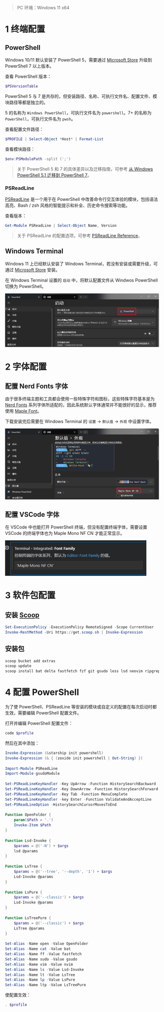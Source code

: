 >    PC 环境：Windows 11 x64

# 1 终端配置

## PowerShell

Windows 10/11 默认安装了 PowerShell 5，需要通过 [Microsoft Store](https://www.microsoft.com/store/productid/9MZ1SNWT0N5D) 升级到 PowerShell 7 以上版本。

查看 PowerShell 版本：

```powershell
$PSVersionTable
```

PowerShell 5 与 7 是共存的，但安装路径、名称、可执行文件名、配置文件、模块路径等都是独立的。

5 的名称为 `Windows PowerShell`，可执行文件名为 `powershell`。7+ 的名称为 `PowerShell`，可执行文件名为 `pwsh`。 

查看配置文件路径：

```powershell
$PROFILE | Select-Object *Host* | Format-List
```
查看模块路径：

```powershell
$env:PSModulePath -split (';')
```

>   关于 PowerShell 5 和 7 的具体差异以及迁移指南，可参考 [从 Windows PowerShell 5.1 迁移到 PowerShell 7](https://learn.microsoft.com/zh-cn/powershell/scripting/whats-new/migrating-from-windows-powershell-51-to-powershell-7?view=powershell-7.3)。

### PSReadLine

[PSReadLine](https://github.com/PowerShell/PSReadLine) 是一个用于在 PowerShell 中改善命令行交互体验的模块，包括语法高亮、Bash / zsh 风格的智能提示和补全、历史命令搜索等功能。

查看版本：

```powershell
Get-Module PSReadLine | Select-Object Name, Version
```

>   关于 PSReadLine 的配置选项，可参考 [PSReadLine Reference](https://learn.microsoft.com/en-us/powershell/module/psreadline/?view=powershell-7.3)。

## Windows Terminal

Windows 11 上已经默认安装了 Windows Terminal，若没有安装或需要升级，可通过 [Microsoft Store](https://www.microsoft.com/en-us/p/windows-terminal/9n0dx20hk701) 安装。

在 Windows Terminal 设置的 `启动` 中，将默认配置文件从 Windwos PowerShell 切换为 PowerShell。

![设置 PowerShell 为默认配置](https://raw.githubusercontent.com/genskyff/image-hosting/main/images/202406011430220.png)

# 2 字体配置

## 配置 Nerd Fonts 字体

由于很多终端主题和工具都会使用一些特殊字符和图标，这些特殊字符基本是为 [Nerd Fonts](https://www.nerdfonts.com/) 系列字体所适配的，因此系统默认字体通常并不能很好的显示，推荐使用 [Maple Font](https://github.com/subframe7536/Maple-font/releases)。

下载安装完后需要在 Windows Terminal 的 `设置` → `默认值` → `外观` 中设置字体。

![设置终端字体](https://raw.githubusercontent.com/genskyff/image-hosting/main/images/202406011431708.png)

## 配置 VSCode 字体

在 VSCode 中也能打开 PowerShell 终端，但没有配置终端字体，需要设置 VSCode 的终端字体也为 Maple Mono NF CN 才能正常显示。

![设置 VSCode 终端字体](https://raw.githubusercontent.com/genskyff/image-hosting/main/images/202406011321094.png)

# 3 软件包配置

## 安装 [Scoop](https://scoop.sh/)

```powershell
Set-ExecutionPolicy -ExecutionPolicy RemoteSigned -Scope CurrentUser
Invoke-RestMethod -Uri https://get.scoop.sh | Invoke-Expression
```

## 安装包

```powershell
scoop bucket add extras
scoop update
scoop install bat delta fastfetch fzf git gsudo less lsd neovim ripgrep starship tokei zoxide
```

# 4 配置 PowerShell

为了使 PowerShell、PSReadLine 等安装的模块或自定义的配置在每次启动时都生效，需要编辑 PowerShell 配置文件。

打开并编辑 PowerShell 配置文件：

```powershell
code $profile
```

然后在其中添加：

```powershell
Invoke-Expression (&starship init powershell)
Invoke-Expression (& { (zoxide init powershell | Out-String) })

Import-Module PSReadLine
Import-Module gsudoModule

Set-PSReadLineKeyHandler -Key UpArrow -Function HistorySearchBackward
Set-PSReadLineKeyHandler -Key DownArrow -Function HistorySearchForward
Set-PSReadLineKeyHandler -Key Tab -Function MenuComplete
Set-PSReadLineKeyHandler -key Enter -Function ValidateAndAcceptLine
Set-PSReadLineOption -HistorySearchCursorMovesToEnd

Function OpenFolder {
    param($Path = '.')
    Invoke-Item $Path
}

Function Lsd-Invoke {
    $params = @('-N') + $args
    lsd @params
}

Function LsTree {
    $params = @('--tree', '--depth', '1') + $args
    Lsd-Invoke @params
}

Function LsPure {
    $params = @('--classic') + $args
    Lsd-Invoke @params
}

Function LsTreePure {
    $params = @('--classic') + $args
    LsTree @params
}

Set-Alias -Name open -Value OpenFolder
Set-Alias -Name cat -Value bat
Set-Alias -Name ff -Value fastfetch
Set-Alias -Name sudo -Value gsudo
Set-Alias -Name vim -Value nvim
Set-Alias -Name ls -Value Lsd-Invoke
Set-Alias -Name lt -Value LsTree
Set-Alias -Name lp -Value LsPure
Set-Alias -Name ltp -Value LsTreePure
```

使配置生效：

```powershell
. $profile
```

